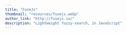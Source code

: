 ```yaml
---
title: "FuseJs"
thumbnail: "resources/fusejs.webp"
author_link: "http://fusejs.io/"
description: "Lightweight fuzzy-search, in JavaScript"
---
```

